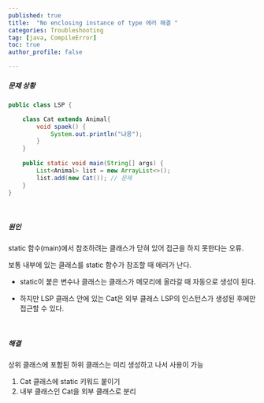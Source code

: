 ```yaml
---
published: true
title:  "No enclosing instance of type 에러 해결 "
categories: Troubleshooting 
tag: [java, CompileError] 
toc: true
author_profile: false 

---
```




##### 문제 상황 

```java
public class LSP {

	class Cat extends Animal{
		void spaek() {
			System.out.println("냐옹");
		}
	}
    
	public static void main(String[] args) {
		List<Animal> list = new ArrayList<>(); 
		list.add(new Cat()); // 문제 
	}
}
```

<br>





##### 원인 

static 함수(main)에서 참조하려는 클래스가 닫혀 있어 접근을 하지 못한다는 오류. 

보통 내부에 있는 클래스를 static 함수가 참조할 때 에러가 난다.

* static이 붙은 변수나 클래스는 클래스가 메모리에 올라갈 때 자동으로 생성이 된다. 

* 하지만 LSP 클래스 안에 있는 Cat은 외부 클래스 LSP의 인스턴스가 생성된 후에만 접근할 수 있다. 

<br>



##### 해결 

상위 클래스에 포함된 하위 클래스는 미리 생성하고 나서 사용이 가능

1. Cat 클래스에 static 키워드 붙이기 
2. 내부 클래스인 Cat을 외부 클래스로 분리 

<br>





